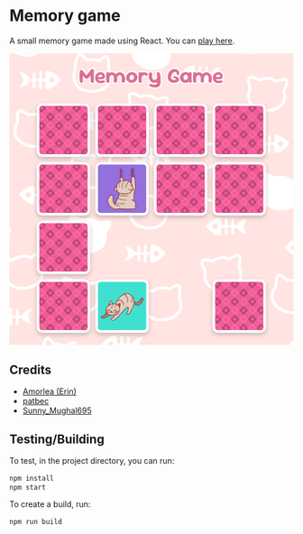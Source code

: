 # Memory game

A small memory game made using React. You can [play here](https://memory-game-with-cats.vercel.app/).

![](demo.png)


## Credits

* [Amorlea (Erin)](https://amorlea.itch.io/pink-red-adorable-cat-stickers-1)
* [patbec](https://pixabay.com/vectors/cat-fish-pattern-cartoon-line-art-7180716/
)
* [Sunny_Mughal695](https://pixabay.com/es/vectors/antecedentes-patr%C3%B3n-geom%C3%A9trico-7245939/)


## Testing/Building

To test, in the project directory, you can run:

```
npm install
npm start
```

To create a build, run:

```
npm run build
```
